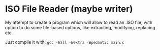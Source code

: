 # ISO File Reader (maybe writer)

My attempt to create a program which will allow to read an .ISO file, with option to do some file-based options, like extracting, modifying, replacing etc.

Just compile it with:
`gcc -Wall -Wextra -Wpedantic main.c`
